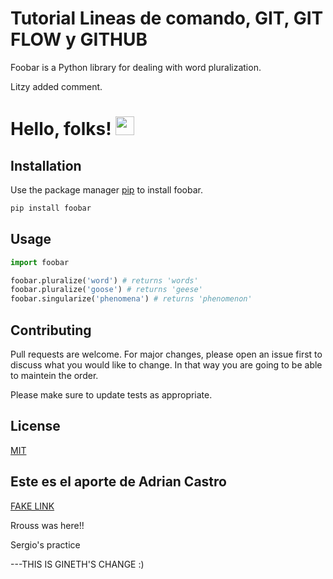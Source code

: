 # Tutorial Lineas de comando, GIT, GIT FLOW y GITHUB

Foobar is a Python library for dealing with word pluralization.

Litzy added comment. 

# Hello, folks! <img src="https://raw.githubusercontent.com/MartinHeinz/MartinHeinz/master/wave.gif" width="30px">


## Installation

Use the package manager [pip](https://pip.pypa.io/en/stable/) to install foobar.

```bash
pip install foobar
```

## Usage

```python
import foobar

foobar.pluralize('word') # returns 'words'
foobar.pluralize('goose') # returns 'geese'
foobar.singularize('phenomena') # returns 'phenomenon'
```

## Contributing
Pull requests are welcome. For major changes, please open an issue first to discuss what you would like to change.
In that way you are going to be able to maintein the order. 

Please make sure to update tests as appropriate.



## License
[MIT](https://choosealicense.com/licenses/mit/)


## Este es el aporte de Adrian Castro
[FAKE LINK](wwww.holamundo.com)


Rrouss was here!!



Sergio's practice

---THIS IS GINETH'S CHANGE :)


